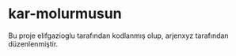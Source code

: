 # kar-molurmusun
Bu proje elifgazioglu tarafından kodlanmış olup, arjenxyz tarafından düzenlenmiştir.
